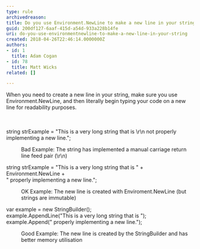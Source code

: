 ```yaml
---
type: rule
archivedreason: 
title: Do you use Environment.NewLine to make a new line in your string?
guid: 200df127-6aaf-415d-a54d-933a228b14fe
uri: do-you-use-environmentnewline-to-make-a-new-line-in-your-string
created: 2018-04-26T22:46:14.0000000Z
authors:
- id: 1
  title: Adam Cogan
- id: 78
  title: Matt Wicks
related: []

---
```



When you need to create a new line in your string, make sure you use Environment.NewLine, and then literally begin typing your code on a new line for readability purposes.​<br>
<br><excerpt class='endintro'></excerpt><br>
<p class="ssw15-rteElement-CodeArea">​string strExample = &quot;This is a very long string that is \r\n not properly implementing a new line.&quot;; 
   <br></p><dd class="ssw15-rteElement-FigureBad"> Bad Example&#58; The string has implemented a manual carriage return line feed pair (\r\n)</dd><p></p><p class="ssw15-rteElement-CodeArea">string strExample = &quot;This is a very long string that is &quot; + Environment.NewLine +<br>			 &quot; properly implementing a new line.&quot;;</p><p></p><dd class="ssw15-rteElement-FigureGood">OK Example&#58; The new line is created with Enviroment.NewLine (but strings are immutable)<br></dd><p class="ssw15-rteElement-CodeArea">
​var&#160;example = new StringBuilder();<br>
example.AppendLine(&quot;This is a very long string that is &quot;);<br>
example.Append(&quot; properly implementing a new line.&quot;);</p><p></p><dd class="ssw15-rteElement-FigureGood">Good Example&#58; The new line is created by the StringBuilder and has better memory utilisation<br></dd>


